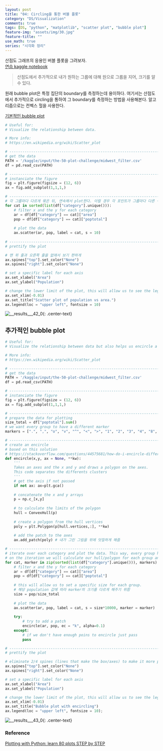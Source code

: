 ```yaml
---
layout: post
title: "04: Circling을 통한 버블 플롯"
category: "DS/Visualization"
comments: true
tags: [DS, "python", "matplotlib", "scatter plot", "bubble plot"]
feature-img: "assets/img/30.jpg"
feature-title: ""
use_math: true
series: "시각화 정리"
---
```


산점도 그래프의 응용인 버블 플롯을 그려보자.  
[연습 kaggle notebook](https://www.kaggle.com/wansook0316/plotting-with-python-learn-80-plots-step-by-step/edit)


> 산점도에서 추가적으로 내가 원하는 그룹에 대해 원으로 그룹을 지어, 크기를 알 수 있다.

원래 bubble plot은 특정 집단의 boundary를 측정하는데 용이하다. 여기서는 산점도에서 추가적으로 circling을 통하여 그 boundary를 측정하는 방법을 사용해본다. 알고리즘으로는 컨벡스 헐을 사용한다.

[기본적인 bubble plot](https://python-graph-gallery.com/bubble-plot/)


```python
# Useful for:
# Visualize the relationship between data.

# More info: 
# https://en.wikipedia.org/wiki/Scatter_plot

# ----------------------------------------------------------------------------------------------------
# get the data
PATH = '/kaggle/input/the-50-plot-challenge/midwest_filter.csv' 
df = pd.read_csv(PATH)

# ----------------------------------------------------------------------------------------------------
# instanciate the figure
fig = plt.figure(figsize = (12, 6))
ax = fig.add_subplot(1,1,1,)

# ----------------------------------------------------------------------------------------------------
# 각 그룹마다 다르게 묶은 뒤, 연속해서 plot한다. 이럴 경우 각 포인트가 그룹마다 다른 색으로 칠해진다.
for cat in sorted(list(df["category"].unique())):
    # filter x and the y for each category
    ar = df[df["category"] == cat]["area"]
    pop = df[df["category"] == cat]["poptotal"]
    
    # plot the data
    ax.scatter(ar, pop, label = cat, s = 10)
    
# ----------------------------------------------------------------------------------------------------
# prettify the plot

# 맨 위 줄과 오른쪽 줄을 없애서 보기 편하게
ax.spines["top"].set_color("None") 
ax.spines["right"].set_color("None")

# set a specific label for each axis
ax.set_xlabel("Area") 
ax.set_ylabel("Population")

# change the lower limit of the plot, this will allow us to see the legend on the left
ax.set_xlim(-0.01) 
ax.set_title("Scatter plot of population vs area.")
ax.legend(loc = "upper left", fontsize = 10)
```

![__results___42_0](https://user-images.githubusercontent.com/37871541/81772169-1d392d80-9520-11ea-8268-fe3e6942f6bc.png){: .center-text}


## 추가적인 bubble plot
```python
# Useful for:
# Visualize the relationship between data but also helps us encircle a specific group we might want to draw the attention to.

# More info: 
# https://en.wikipedia.org/wiki/Scatter_plot

# ----------------------------------------------------------------------------------------------------
# get the data
PATH = '/kaggle/input/the-50-plot-challenge/midwest_filter.csv' 
df = pd.read_csv(PATH)

# ----------------------------------------------------------------------------------------------------
# instanciate the figure
fig = plt.figure(figsize = (12, 6))
ax = fig.add_subplot(1,1,1,)

# ----------------------------------------------------------------------------------------------------
# prepare the data for plotting
size_total = df["poptotal"].sum()
# we want every group to have a different marker
markers = [".", ",", "o", "v", "^", "<", ">", "1", "2", "3", "4", "8", "s", "p", "P", "*", "h", "H", "+", "x", "X", "D", "d"] 

# ----------------------------------------------------------------------------------------------------
# create an encircle
# based on this solution
# https://stackoverflow.com/questions/44575681/how-do-i-encircle-different-data-sets-in-scatter-plot
def encircle(x,y, ax = None, **kw):
    '''
    Takes an axes and the x and y and draws a polygon on the axes.
    This code separates the differents clusters
    '''
    # get the axis if not passed
    if not ax: ax=plt.gca()
    
    # concatenate the x and y arrays
    p = np.c_[x,y]
    
    # to calculate the limits of the polygon
    hull = ConvexHull(p)
    
    # create a polygon from the hull vertices
    poly = plt.Polygon(p[hull.vertices,:], **kw)
    
    # add the patch to the axes
    ax.add_patch(poly) # 내가 그린 그림을 위에 덧칠하게 해줌

# ----------------------------------------------------------------------------------------------------
# iterate over each category and plot the data. This way, every group has it's own color and marker.
# on the iteration we will calculate our hull/polygon for each group and connect specific groups
for cat, marker in zip(sorted(list(df["category"].unique())), markers):  # 이런 스킬이 굉장히 중요해 보임
    # filter x and the y for each category
    ar = df[df["category"] == cat]["area"]
    pop = df[df["category"] == cat]["poptotal"]
    
    # this will allow us to set a specific size for each group.
    # 해당 population 값에 따라 marker의 크기를 다르게 해주기 위함
    size = pop/size_total
    
    # plot the data
    ax.scatter(ar, pop, label = cat, s = size*10000, marker = marker)
    
    try:
        # try to add a patch
        encircle(ar, pop, ec = "k", alpha=0.1)
    except:
        # if we don't have enough poins to encircle just pass
        pass

# ----------------------------------------------------------------------------------------------------
# prettify the plot

# eliminate 2/4 spines (lines that make the box/axes) to make it more pleasant
ax.spines["top"].set_color("None")
ax.spines["right"].set_color("None")

# set a specific label for each axis
ax.set_xlabel("Area")
ax.set_ylabel("Population")

# change the lower limit of the plot, this will allow us to see the legend on the left
ax.set_xlim(-0.01) 
ax.set_title("Bubble plot with encircling")
ax.legend(loc = "upper left", fontsize = 10);
```






![__results___43_0](https://user-images.githubusercontent.com/37871541/81772550-21197f80-9521-11ea-910c-9e07c5ff4298.png){: .center-text}

### Reference
[Plotting with Python: learn 80 plots STEP by STEP](https://www.kaggle.com/python10pm/plotting-with-python-learn-80-plots-step-by-step)
